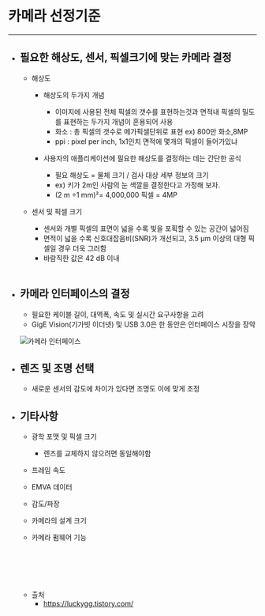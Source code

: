 
# 카메라 선정기준
-----------------------------------------------

- ## 필요한 해상도, 센서, 픽셀크기에 맞는 카메라 결정
	- 해상도
		+ 해상도의 두가지 개념
			+ 이미지에 사용된 전체 픽셀의 갯수를 표현하는것과 면적내 픽셀의 밀도를 표현하는 두가지 개념이 혼용되어 사용
			+ 화소 : 총 픽셀의 갯수로 메가픽셀단위로 표현 ex) 800만 화소,8MP
			+ ppi : pixel per inch, 1x1인치 면적에 몇개의 픽셀이 들어가있냐

		+ 사용자의 애플리케이션에 필요한 해상도를 결정하는 데는 간단한 공식
			+ 필요 해상도 = 물체 크기 / 검사 대상 세부 정보의 크기
			+ ex) 키가 2m인 사람의 눈 색깔을 결정한다고 가정해 보자.
			+ (2 m ÷1 mm)²= 4,000,000 픽셀 = 4MP
	
	- 센서 및 픽셀 크기
		+ 센서와 개별 픽셀의 표면이 넓을 수록 빛을 포획할 수 있는 공간이 넓어짐
		+ 면적이 넓을 수록 신호대잡음비(SNR)가 개선되고, 3.5 μm 이상의 대형 픽셀일 경우 더욱 그러함
		+ 바람직한 값은 42 dB 이내


	<br/>

- ## 카메라 인터페이스의 결정
	- 필요한 케이블 길이, 대역폭, 속도 및 실시간 요구사항을 고려
	- GigE Vision(기가빗 이더넷) 및 USB 3.0은 한 동안은 인터페이스 시장을 장악

			
	![카메라 인터페이스](https://user-images.githubusercontent.com/68523963/102750022-70256e00-43a8-11eb-93cb-4d55c790ad69.PNG)
	<br/>


- ## 렌즈 및 조명 선택
	- 새로운 센서의 감도에 차이가 있다면 조명도 이에 맞게 조정


- ## 기타사항
	- 광학 포맷 및 픽셀 크기
		+ 렌즈를 교체하지 않으려면 동일해야함

	- 프레임 속도
	- EMVA 데이터
	- 감도/파장
	- 카메라의 설계 크기
	- 카메라 펌웨어 기능




	<br/><br/><br/><br/>




	- 출처
		+ https://luckygg.tistory.com/
